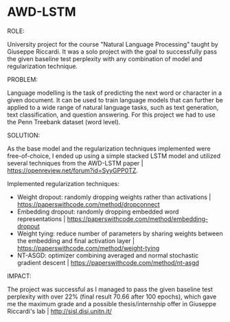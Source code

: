# AWD-LSTM
ROLE: 

University project for the course "Natural Language Processing" taught by Giuseppe Riccardi. It was a solo project with the goal to successfully pass the given baseline test perplexity with any combination of model and regularization technique. 

PROBLEM: 

Language modelling is the task of predicting the next word or character in a given document. It can be used to train language models that can further be applied to a wide range of natural language tasks, such as text generation, text classification, and question answering.
For this project we had to use the Penn Treebank dataset (word level).

SOLUTION: 

As the base model and the regularization techniques implemented were free-of-choice, I ended up using a simple stacked LSTM model and utilized several techniques from the AWD-LSTM paper | https://openreview.net/forum?id=SyyGPP0TZ.

Implemented regularization techniques:
- Weight dropout: randomly dropping weights rather than activations | https://paperswithcode.com/method/dropconnect
- Embedding dropout: randomly dropping embedded word representations | https://paperswithcode.com/method/embedding-dropout
- Weight tying: reduce number of parameters by sharing weights between the embedding and final activation layer | https://paperswithcode.com/method/weight-tying
- NT-ASGD: optimizer combining averaged and normal stochastic gradient descent | https://paperswithcode.com/method/nt-asgd

IMPACT: 

The project was successful as I managed to pass the given baseline test perplexity with over 22% (final result 70.66 after 100 epochs), which gave me the maximum grade and a possible thesis/internship offer in Giuseppe Riccardi's lab | http://sisl.disi.unitn.it/
